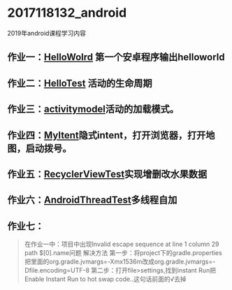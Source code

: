 # 2017118132_android
2019年android课程学习内容
## 作业一：[HelloWolrd](https://github.com/zoulam/2017118132_android/tree/master/HelloWolrd) 第一个安卓程序输出helloworld
## 作业二：[HelloTest](https://github.com/zoulam/2017118132_android/tree/master/HelloTest)	活动的生命周期
## 作业三：[activitymodel](https://github.com/zoulam/2017118132_android/tree/master/activitymodel)活动的加载模式。
## 作业四：[MyItent](https://github.com/zoulam/2017118132_android/tree/master/MyItent)隐式intent，打开浏览器，打开地图，启动拨号。
## 作业五：[RecyclerViewTest](https://github.com/zoulam/2017118132_android/tree/master/RecyclerViewTest)实现增删改水果数据
## 作业六：[AndroidThreadTest](https://github.com/zoulam/2017118132_android/tree/master/AndroidThreadTest)多线程自加
## 作业七：
>在作业一中：项目中出现Invalid escape sequence at line 1 column 29 path $[0].name问题
>解决方法
>第一步：将project下的gradle.properties
>把里面的org.gradle.jvmargs=-Xmx1536m改成org.gradle.jvmargs=-Dfile.encoding=UTF-8
>第二步：打开file>settings,找到instant Run把Enable Instant Run to hot swap code..这句话前面的√去掉


